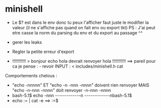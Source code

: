 # minishell

- Le $? est dans le env donc tu peux l'afficher faut juste le modifier la valeur (il ne s'affiche pas quand on fait env ou export tkt)
PS : J'ai peut etre casse la norm du parsing du env et du export au passage ^^

- gerer les leaks

- Regler la petite erreur d'export

- !!!!!!!!!!! > bonjour echo hola devrait renvoyer hola !!!!!!!!!!!
==> pareil pour ca je pense : - revoir INPUT  : < includes/minishell.h cat 

Comportements chelous :
- "echo -nnnnn" ET "echo -n -nnn -nnnn" doivent rien renvoyer MAIS "echo -n-nnn -nnnn" doit renvoyer -n-nnn -nnnn
- bash-5.1$ echo -nnn -------------n
-------------nbash-5.1$
- echo $:$= | cat -e ==> $:$=$
